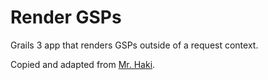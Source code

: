 # Render GSPs

Grails 3 app that renders GSPs outside of a request context.

Copied and adapted from [Mr. Haki](http://mrhaki.blogspot.com/2012/03/grails-goodness-render-gsp-views-and.html).
